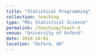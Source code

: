 ```yaml
---
title: "Statistical Programming"
collection: teaching
type: "MSc Statistical Science"
permalink: /teaching/teach-4
venue: "University of Oxford"
date: 2018-10-01
location: "Oxford, UK"
---
```



